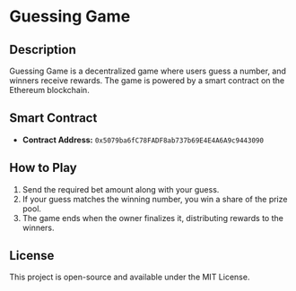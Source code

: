 # Guessing Game

## Description
Guessing Game is a decentralized game where users guess a number, and winners receive rewards. The game is powered by a smart contract on the Ethereum blockchain.

## Smart Contract
- **Contract Address:** `0x5079ba6fC78FADF8ab737b69E4E4A6A9c9443090`

## How to Play
1. Send the required bet amount along with your guess.
2. If your guess matches the winning number, you win a share of the prize pool.
3. The game ends when the owner finalizes it, distributing rewards to the winners.

## License
This project is open-source and available under the MIT License.

